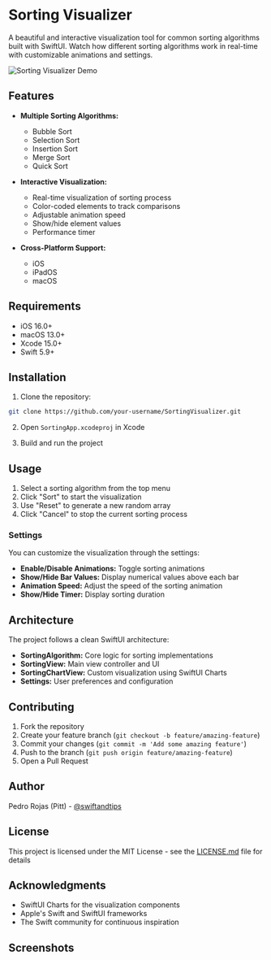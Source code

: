 # Sorting Visualizer

A beautiful and interactive visualization tool for common sorting algorithms built with SwiftUI. Watch how different sorting algorithms work in real-time with customizable animations and settings.

![Sorting Visualizer Demo](demo.gif)

## Features

- **Multiple Sorting Algorithms:**
  - Bubble Sort
  - Selection Sort
  - Insertion Sort
  - Merge Sort
  - Quick Sort

- **Interactive Visualization:**
  - Real-time visualization of sorting process
  - Color-coded elements to track comparisons
  - Adjustable animation speed
  - Show/hide element values
  - Performance timer

- **Cross-Platform Support:**
  - iOS
  - iPadOS
  - macOS

## Requirements

- iOS 16.0+
- macOS 13.0+
- Xcode 15.0+
- Swift 5.9+

## Installation

1. Clone the repository:
```bash
git clone https://github.com/your-username/SortingVisualizer.git
```

2. Open `SortingApp.xcodeproj` in Xcode

3. Build and run the project

## Usage

1. Select a sorting algorithm from the top menu
2. Click "Sort" to start the visualization
3. Use "Reset" to generate a new random array
4. Click "Cancel" to stop the current sorting process

### Settings

You can customize the visualization through the settings:

- **Enable/Disable Animations:** Toggle sorting animations
- **Show/Hide Bar Values:** Display numerical values above each bar
- **Animation Speed:** Adjust the speed of the sorting animation
- **Show/Hide Timer:** Display sorting duration

## Architecture

The project follows a clean SwiftUI architecture:

- **SortingAlgorithm:** Core logic for sorting implementations
- **SortingView:** Main view controller and UI
- **SortingChartView:** Custom visualization using SwiftUI Charts
- **Settings:** User preferences and configuration

## Contributing

1. Fork the repository
2. Create your feature branch (`git checkout -b feature/amazing-feature`)
3. Commit your changes (`git commit -m 'Add some amazing feature'`)
4. Push to the branch (`git push origin feature/amazing-feature`)
5. Open a Pull Request

## Author

Pedro Rojas (Pitt) - [@swiftandtips](https://twitter.com/swiftandtips)

## License

This project is licensed under the MIT License - see the [LICENSE.md](LICENSE.md) file for details

## Acknowledgments

- SwiftUI Charts for the visualization components
- Apple's Swift and SwiftUI frameworks
- The Swift community for continuous inspiration

## Screenshots

